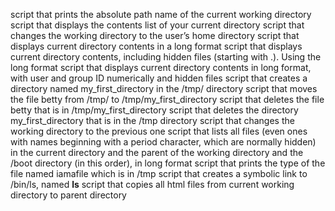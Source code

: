 script that prints the absolute path name of the current working directory
script that displays the contents list of your current directory
script that changes the working directory to the user’s home directory
script that displays current directory contents in a long format
script that displays current directory contents, including hidden files (starting with .). Using the long format
script that displays current directory contents in long format, with user and group ID numerically and hidden files
script that creates a directory named my_first_directory in the /tmp/ directory
script that moves the file betty from /tmp/ to /tmp/my_first_directory
script that deletes the file betty that is in /tmp/my_first_directory
script that deletes the directory my_first_directory that is in the /tmp directory
script that changes the working directory to the previous one
script that lists all files (even ones with names beginning with a period character, which are normally hidden) in the current directory and the parent of the working directory and the /boot directory (in this order), in long format
script that prints the type of the file named iamafile which is in /tmp
script that creates a symbolic link to /bin/ls, named __ls__
script that copies all html files from current working directory to parent directory
